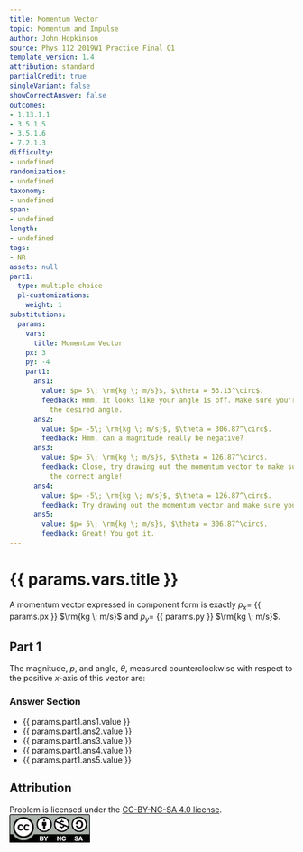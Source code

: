```yaml
---
title: Momentum Vector
topic: Momentum and Impulse
author: John Hopkinson
source: Phys 112 2019W1 Practice Final Q1
template_version: 1.4
attribution: standard
partialCredit: true
singleVariant: false
showCorrectAnswer: false
outcomes:
- 1.13.1.1
- 3.5.1.5
- 3.5.1.6
- 7.2.1.3
difficulty:
- undefined
randomization:
- undefined
taxonomy:
- undefined
span:
- undefined
length:
- undefined
tags:
- NR
assets: null
part1:
  type: multiple-choice
  pl-customizations:
    weight: 1
substitutions:
  params:
    vars:
      title: Momentum Vector
    px: 3
    py: -4
    part1:
      ans1:
        value: $p= 5\; \rm{kg \; m/s}$, $\theta = 53.13^\circ$.
        feedback: Hmm, it looks like your angle is off. Make sure you're calculating
          the desired angle.
      ans2:
        value: $p= -5\; \rm{kg \; m/s}$, $\theta = 306.87^\circ$.
        feedback: Hmm, can a magnitude really be negative?
      ans3:
        value: $p= 5\; \rm{kg \; m/s}$, $\theta = 126.87^\circ$.
        feedback: Close, try drawing out the momentum vector to make sure you have
          the correct angle!
      ans4:
        value: $p= -5\; \rm{kg \; m/s}$, $\theta = 126.87^\circ$.
        feedback: Try drawing out the momentum vector and make sure your answers match!
      ans5:
        value: $p= 5\; \rm{kg \; m/s}$, $\theta = 306.87^\circ$.
        feedback: Great! You got it.
---
```

# {{ params.vars.title }}
A momentum vector expressed in component form is exactly $p_x =$ {{ params.px }} $\rm{kg \; m/s}$ and $p_y =$ {{ params.py }} $\rm{kg \; m/s}$.

## Part 1

The magnitude, $p$, and angle, $\theta$, measured counterclockwise with respect to the positive $x$-axis of this vector are:

### Answer Section

- {{ params.part1.ans1.value }}
- {{ params.part1.ans2.value }}
- {{ params.part1.ans3.value }}
- {{ params.part1.ans4.value }}
- {{ params.part1.ans5.value }}

## Attribution

Problem is licensed under the [CC-BY-NC-SA 4.0 license](https://creativecommons.org/licenses/by-nc-sa/4.0/).<br> ![The Creative Commons 4.0 license requiring attribution-BY, non-commercial-NC, and share-alike-SA license.](https://raw.githubusercontent.com/firasm/bits/master/by-nc-sa.png)